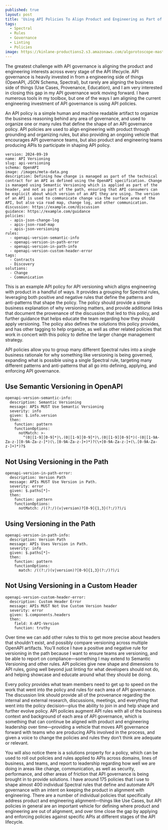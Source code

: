 ```yaml
---
published: true
layout: post
title: 'Using API Policies To Align Product and Engineering as Part of API Governance'
tags:
  - Spectral
  - Rules
  - Governance
  - Linting
  - Policies
image: https://kinlane-productions2.s3.amazonaws.com/algorotoscope-master/bf-skinner-skyscraper-construction-crane-2.jpeg
---
```

The greatest challenge with API governance is aligning the product and engineering interests across every stage of the API lifecycle. API governance is heavily invested in from a engineering side of things (OpenAPI, JSON Schema, Spectral), but rarely are aligning the business side of things (Use Cases, Provenance, Education), and I am very interested in closing this gap in my API governance work moving forward. I have numerous tools in my toolbox, but one of the ways I am aligning the current engineering investment of API governance is using API policies.

An API policy is a simple human and machine readable artifact to organize the business reasoning behind any area of governance, and used to organize one or many rules that define the shape of an API governance policy. API policies are used to align engineering with product through grounding and organizing rules, but also providing an ongoing vehicle that encourages API governance teams, but also product and engineering teams producing APIs to participate in shaping API policy.

```
version: 2024-09-19
name: API Versioning
slug: api-versioning
schema: OpenAPI
image: /images/meta-data.png
description: Defining how change is managed as part of the technical contract for an API as defined using the OpenAPI specification. Change is managed using Semantic Versioning which is applied as part of the header, and not as part of the path, ensuring that API consumers can be explicit about which version of an API they are using. The version of an API is used to communicate change via the surface area of the API, but also via road map, change log, and other communication.
discussion: https://example.com/discussion
guidance: https://example.com/guidance
policies:
  - apis-json-change-log
  - apis-json-road-map
  - apis-json-versioning
rules:
  - openapi-version-semantic-info
  - openapi-version-in-path-error
  - openapi-version-in-path-info
  - openapi-version-custom-header-error
tags:
  - Contracts
  - Discovery
solutions:
  - Change
  - Communication
```

This is an example API policy for API versioning which aligns engineering with product in a handful of ways. It provides a grouping for Spectral rules, leveraging both positive and negative rules that define the patterns and anti-patterns that shape the policy. The policy should provide a simple business explanation of why versioning matters, and provide additional links that document the provenance of the discussion that led to this policy, and further guidance that helps educate the team regarding how they should apply versioning. The policy also defines the solutions this policy provides, and has other tagging to help organize, as well as other related policies that work in concert with this policy to define the larger change management strategy.

API policies allow you to group many different Spectral rules into a single business rationale for why something like versioning is being governed, expanding what is possible using a single Spectral rule, targeting many different patterns and anti-patterns that all go into defining, applying, and enforcing API governance.

## Use Semantic Versioning in OpenAPI
```
openapi-version-semantic-info:
  description: Semantic Versioning
  message: APIs MUST Use Semantic Versioning
  severity: info
  given: $.info.version
  then:
    function: pattern
    functionOptions:
      notMatch: >-
        ^(0|[1-9][0-9]*)\.(0|[1-9][0-9]*)\.(0|[1-9][0-9]*)(-(0|[1-9A-Za-z-][0-9A-Za-z-]*)(\.[0-9A-Za-z-]+)*)?(\+[0-9A-Za-z-]+(\.[0-9A-Za-z-]+)*)?$     
```
## Not Using Versioning in the Path
```
openapi-version-in-path-error:
  description: Version Path
  message: APIs MUST Use Version in Path.
  severity: error
  given: $.paths[*]~
  then:
    function: pattern
    functionOptions:
      notMatch: /((?:/)(v|version)?[0-9]{1,3}(?:/)?)/i   
```
## Using Versioning in the Path
```
openapi-version-in-path-info:
  description: Version Path
  message: APIs Uses Version in Path.
  severity: info
  given: $.paths[*]~
  then:
    function: pattern
    functionOptions:
      match: /((?:/)(v|version)?[0-9]{1,3}(?:/)?)/i                   
```
## Not Using Versioning in a Custom Header
```
openapi-version-custom-header-error:
  description: Custom Header Error
  message: APIs MUST Not Use Custom Version header
  severity: error
  given: $.components.headers
  then:
    field: X-API-Version
    function: truthy        
```

Over time we can add other rules to this to get more precise about headers that shouldn’t exist, and possibly compare versioning across multiple OpenAPI artifacts. You’ll notice I have a positive and negative rule for versioning in the path because I want to ensure teams are versioning, and be able to report on compliance—something I may extend to Semantic Versioning and other rules. API policies give new shape and dimensions to API rules, going well beyond just linting for what developers should not do, and helping showcase and educate around what they should be doing.

Every policy provides what team members need to get up to speed on the work that went into the policy and rules for each area of API governance. The discussion link should provide all of the provenance regarding the internal and external research, discussions, meetings, and everything that went into the policy decision—plus the ability to join in and help shape and further evolve policy. API policies augment API rules with all of the business context and background of each area of API governance, which is something that can continue be aligned with product and engineering leadership over time—providing a vehicle that moves API governance forward with teams who are producing APIs involved in the process, and given a voice to change the policies and rules they don’t think are adequate or relevant.

You will also notice there is a solutions property for a policy, which can be used to roll out policies and rules applied to APIs across domains, lines of business, and teams, and report to leadership regarding how well we are doing in areas like change, communication, as well as security, performance, and other areas of friction that API governance is being brought in to provide solutions. I have around 175 policies that I use to shape almost 400 individual Spectral rules that define and automate API governance with an intent on keeping the product in alignment with engineering. There are a number of individual policies that specifically address product and engineering alignment—things like Use Cases, but API policies in general are an important vehicle for defining where product and engineering are out of alignment, and over time close the gap by applying and enforcing policies against specific APIs at different stages of the API lifecycle.